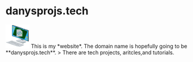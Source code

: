 # danysprojs.tech
<img alt="Logo" src="logo.svg" height="64" width="64">
This is my *website*. The domain name is hopefully going to be **danysprojs.tech**.
> There are tech projects, aritcles,and tutorials.

